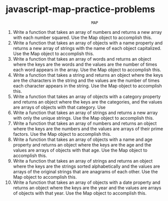 # javascript-map-practice-problems

                                          MAP

1. Write a function that takes an array of numbers and returns a new array with each
number squared. Use the Map object to accomplish this.
2. Write a function that takes an array of objects with a name property and returns a new
array of strings with the name of each object capitalized. Use the Map object to
accomplish this.
3. Write a function that takes an array of words and returns an object where the keys are
the words and the values are the number of times each word appears in the array. Use
the Map object to accomplish this.
4. Write a function that takes a string and returns an object where the keys are the
characters in the string and the values are the number of times each character appears
in the string. Use the Map object to accomplish this.
5. Write a function that takes an array of objects with a category property and returns an
object where the keys are the categories, and the values are arrays of objects with that
category. Use 
6. Write a function that takes an array of strings and returns a new array with only the
unique strings. Use the Map object to accomplish this.
7. Write a function that takes an array of numbers and returns an object where the keys are
the numbers and the values are arrays of their prime factors. Use the Map object to
accomplish this.
8. Write a function that takes an array of objects with a name and age property and returns
an object where the keys are the age and the values are arrays of objects with that age.
Use the Map object to accomplish this.
9. Write a function that takes an array of strings and returns an object where the keys are
the strings sorted alphabetically and the values are arrays of the original strings that are
anagrams of each other. Use the Map object to accomplish this.
10. Write a function that takes an array of objects with a date property and returns an object
where the keys are the year and the values are arrays of objects with that year. Use the
Map object to accomplish this.